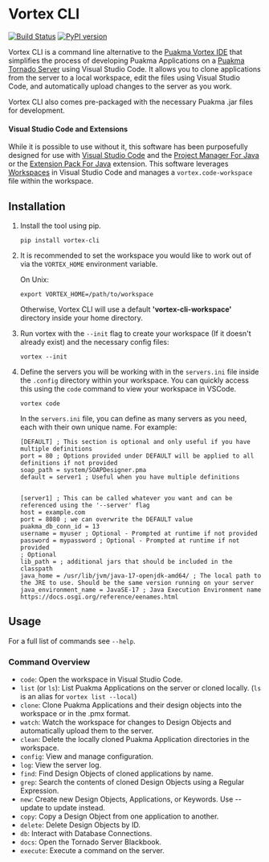 # Vortex CLI

[![Build Status](https://dev.azure.com/amostj/vortex-cli/_apis/build/status%2Fjordanamos.vortex-cli?branchName=main)](https://dev.azure.com/amostj/vortex-cli/_build/latest?definitionId=11&branchName=main)  [![PyPI version](https://badge.fury.io/py/vortex-cli.svg)](https://badge.fury.io/py/vortex-cli)

Vortex CLI is a command line alternative to the [Puakma Vortex IDE](https://github.com/brendonupson/PuakmaVortex) that simplifies the process of developing Puakma Applications on a [Puakma Tornado Server](https://github.com/brendonupson/Puakma) using Visual Studio Code. It allows you to clone applications from the server to a local workspace, edit the files using Visual Studio Code, and automatically upload changes to the server as you work.

Vortex CLI also comes pre-packaged with the necessary Puakma .jar files for development.

#### Visual Studio Code and Extensions

While it is possible to use without it, this software has been purposefully designed for use with [Visual Studio Code](https://github.com/microsoft/vscode) and the [Project Manager For Java](https://marketplace.visualstudio.com/items?itemName=vscjava.vscode-java-dependency) or the [Extension Pack For Java](https://marketplace.visualstudio.com/items?itemName=vscjava.vscode-java-pack) extension. This software leverages [Workspaces](https://code.visualstudio.com/docs/editor/workspaces) in Visual Studio Code and manages a `vortex.code-workspace` file within the workspace.

## Installation

1. Install the tool using pip.

   ```
   pip install vortex-cli
   ```

2. It is recommended to set the workspace you would like to work out of via the `VORTEX_HOME` environment variable.

   On Unix:

   ```
   export VORTEX_HOME=/path/to/workspace
   ```

   Otherwise, Vortex CLI will use a default **'vortex-cli-workspace'** directory inside your home directory.

3. Run vortex with the `--init` flag to create your workspace (If it doesn't already exist) and the necessary config files:
   ```
   vortex --init
   ```

4. Define the servers you will be working with in the `servers.ini` file inside the `.config` directory within your workspace. You can quickly access this using the `code` command to view your workspace in VSCode.

   ```
   vortex code
   ```

   In the `servers.ini` file, you can define as many servers as you need, each with their own unique name. For example:

   ```
   [DEFAULT] ; This section is optional and only useful if you have multiple definitions
   port = 80 ; Options provided under DEFAULT will be applied to all definitions if not provided
   soap_path = system/SOAPDesigner.pma
   default = server1 ; Useful when you have multiple definitions


   [server1] ; This can be called whatever you want and can be referenced using the '--server' flag
   host = example.com
   port = 8080 ; we can overwrite the DEFAULT value
   puakma_db_conn_id = 13
   username = myuser ; Optional - Prompted at runtime if not provided
   password = mypassword ; Optional - Prompted at runtime if not provided
   ; Optional
   lib_path = ; additional jars that should be included in the classpath
   java_home = /usr/lib/jvm/java-17-openjdk-amd64/ ; The local path to the JRE to use. Should be the same version running on your server
   java_environment_name = JavaSE-17 ; Java Execution Environment name https://docs.osgi.org/reference/eenames.html
   ```

## Usage

For a full list of commands see `--help`.

### Command Overview

- `code`: Open the workspace in Visual Studio Code.
- `list` (or `ls`): List Puakma Applications on the server or cloned locally. (`ls` is an alias for `vortex list --local`)
- `clone`: Clone Puakma Applications and their design objects into the workspace or in the .pmx format.
- `watch`: Watch the workspace for changes to Design Objects and automatically upload them to the server.
- `clean`: Delete the locally cloned Puakma Application directories in the workspace.
- `config`: View and manage configuration.
- `log`: View the server log.
- `find`: Find Design Objects of cloned applications by name.
- `grep`: Search the contents of cloned Design Objects using a Regular Expression.
- `new`: Create new Design Objects, Applications, or Keywords. Use --update <ID> to update instead.
- `copy`: Copy a Design Object from one application to another.
- `delete`: Delete Design Objects by ID.
- `db`: Interact with Database Connections.
- `docs`: Open the Tornado Server Blackbook.
- `execute`: Execute a command on the server.
